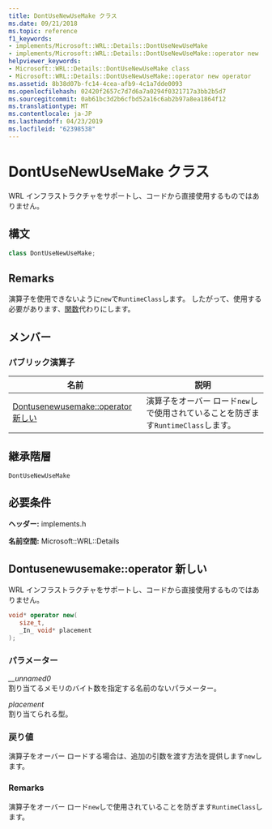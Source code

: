 ```yaml
---
title: DontUseNewUseMake クラス
ms.date: 09/21/2018
ms.topic: reference
f1_keywords:
- implements/Microsoft::WRL::Details::DontUseNewUseMake
- implements/Microsoft::WRL::Details::DontUseNewUseMake::operator new
helpviewer_keywords:
- Microsoft::WRL::Details::DontUseNewUseMake class
- Microsoft::WRL::Details::DontUseNewUseMake::operator new operator
ms.assetid: 8b38d07b-fc14-4cea-afb9-4c1a7dde0093
ms.openlocfilehash: 02420f2657c7d7d6a7a0294f0321717a3bb2b5d7
ms.sourcegitcommit: 0ab61bc3d2b6cfbd52a16c6ab2b97a8ea1864f12
ms.translationtype: MT
ms.contentlocale: ja-JP
ms.lasthandoff: 04/23/2019
ms.locfileid: "62398538"
---
```

# <a name="dontusenewusemake-class"></a>DontUseNewUseMake クラス

WRL インフラストラクチャをサポートし、コードから直接使用するものではありません。

## <a name="syntax"></a>構文

```cpp
class DontUseNewUseMake;
```

## <a name="remarks"></a>Remarks

演算子を使用できないように`new`で`RuntimeClass`します。 したがって、使用する必要があります、[関数](make-function.md)代わりにします。

## <a name="members"></a>メンバー

### <a name="public-operators"></a>パブリック演算子

名前                                             | 説明
------------------------------------------------ | ---------------------------------------------------------------------------
[Dontusenewusemake::operator 新しい](#operator-new) | 演算子をオーバー ロード`new`しで使用されていることを防ぎます`RuntimeClass`します。

## <a name="inheritance-hierarchy"></a>継承階層

`DontUseNewUseMake`

## <a name="requirements"></a>必要条件

**ヘッダー:** implements.h

**名前空間:** Microsoft::WRL::Details

## <a name="operator-new"></a>Dontusenewusemake::operator 新しい

WRL インフラストラクチャをサポートし、コードから直接使用するものではありません。

```cpp
void* operator new(
   size_t,
   _In_ void* placement
);
```

### <a name="parameters"></a>パラメーター

*__unnamed0*<br/>
割り当てるメモリのバイト数を指定する名前のないパラメーター。

*placement*<br/>
割り当てられる型。

### <a name="return-value"></a>戻り値

演算子をオーバー ロードする場合は、追加の引数を渡す方法を提供します`new`します。

### <a name="remarks"></a>Remarks

演算子をオーバー ロード`new`しで使用されていることを防ぎます`RuntimeClass`します。
